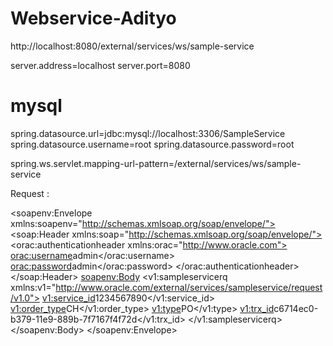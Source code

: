 # Webservice-Adityo
http://localhost:8080/external/services/ws/sample-service

server.address=localhost
server.port=8080

# mysql
spring.datasource.url=jdbc:mysql://localhost:3306/SampleService
spring.datasource.username=root
spring.datasource.password=root

spring.ws.servlet.mapping-url-pattern=/external/services/ws/sample-service

Request :

<soapenv:Envelope xmlns:soapenv="http://schemas.xmlsoap.org/soap/envelope/">
    <soap:Header xmlns:soap="http://schemas.xmlsoap.org/soap/envelope/">
        <orac:authenticationheader xmlns:orac="http://www.oracle.com">
            <orac:username>admin</orac:username>
            <orac:password>admin</orac:password>
        </orac:authenticationheader>
    </soap:Header>
    <soapenv:Body>
        <v1:sampleservicerq xmlns:v1="http://www.oracle.com/external/services/sampleservice/request/v1.0">
            <v1:service_id>1234567890</v1:service_id>
            <v1:order_type>CH</v1:order_type>
            <v1:type>PO</v1:type>
            <v1:trx_id>c6714ec0-b379-11e9-889b-7f7167f4f72d</v1:trx_id>
        </v1:sampleservicerq>
    </soapenv:Body>
</soapenv:Envelope>
